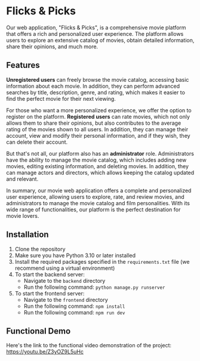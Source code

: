 # Flicks & Picks

Our web application, "Flicks & Picks", is a comprehensive movie platform that offers a rich and personalized user experience. The platform allows users to explore an extensive catalog of movies, obtain detailed information, share their opinions, and much more.

## Features

**Unregistered users** can freely browse the movie catalog, accessing basic information about each movie. In addition, they can perform advanced searches by title, description, genre, and rating, which makes it easier to find the perfect movie for their next viewing.

For those who want a more personalized experience, we offer the option to register on the platform. **Registered users** can rate movies, which not only allows them to share their opinions, but also contributes to the average rating of the movies shown to all users. In addition, they can manage their account, view and modify their personal information, and if they wish, they can delete their account.

But that's not all, our platform also has an **administrator** role. Administrators have the ability to manage the movie catalog, which includes adding new movies, editing existing information, and deleting movies. In addition, they can manage actors and directors, which allows keeping the catalog updated and relevant.

In summary, our movie web application offers a complete and personalized user experience, allowing users to explore, rate, and review movies, and administrators to manage the movie catalog and film personalities. With its wide range of functionalities, our platform is the perfect destination for movie lovers.

## Installation

1. Clone the repository
2. Make sure you have Python 3.10 or later installed
3. Install the required packages specified in the `requirements.txt` file (we recommend using a virtual environment)
4. To start the backend server:
   - Navigate to the `backend` directory
   - Run the following command: `python manage.py runserver`
5. To start the frontend server:
   - Navigate to the `frontend` directory
   - Run the following command: `npm install`
   - Run the following command: `npm run dev`

## Functional Demo

Here's the link to the functional video demonstration of the project: https://youtu.be/Z3yOZ9L5uHc
